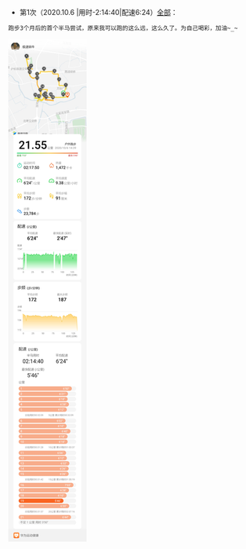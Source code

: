- 第1次（2020.10.6  |用时-2:14:40|配速6:24）[全部](./bm.md)：
```markdown
跑步3个月后的首个半马尝试，原来我可以跑的这么远，这么久了。为自己喝彩，加油~_~
```  

![初次体验](./半马-20201006.jpg)
